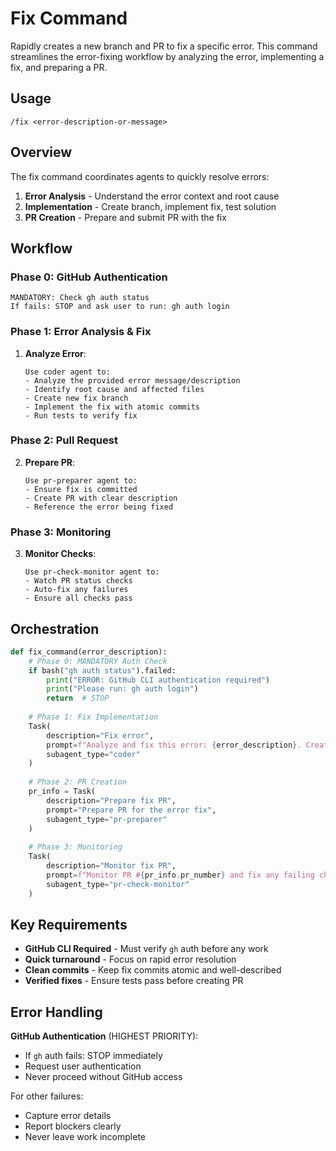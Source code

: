 # Fix Command

Rapidly creates a new branch and PR to fix a specific error. This command streamlines the error-fixing workflow by analyzing the error, implementing a fix, and preparing a PR.

## Usage
```
/fix <error-description-or-message>
```

## Overview
The fix command coordinates agents to quickly resolve errors:

1. **Error Analysis** - Understand the error context and root cause
2. **Implementation** - Create branch, implement fix, test solution
3. **PR Creation** - Prepare and submit PR with the fix

## Workflow

### Phase 0: GitHub Authentication
```
MANDATORY: Check gh auth status
If fails: STOP and ask user to run: gh auth login
```

### Phase 1: Error Analysis & Fix

1. **Analyze Error**:
   ```
   Use coder agent to:
   - Analyze the provided error message/description
   - Identify root cause and affected files
   - Create new fix branch
   - Implement the fix with atomic commits
   - Run tests to verify fix
   ```

### Phase 2: Pull Request

2. **Prepare PR**:
   ```
   Use pr-preparer agent to:
   - Ensure fix is committed
   - Create PR with clear description
   - Reference the error being fixed
   ```

### Phase 3: Monitoring

3. **Monitor Checks**:
   ```
   Use pr-check-monitor agent to:
   - Watch PR status checks
   - Auto-fix any failures
   - Ensure all checks pass
   ```

## Orchestration

```python
def fix_command(error_description):
    # Phase 0: MANDATORY Auth Check
    if bash("gh auth status").failed:
        print("ERROR: GitHub CLI authentication required")
        print("Please run: gh auth login")
        return  # STOP
    
    # Phase 1: Fix Implementation
    Task(
        description="Fix error",
        prompt=f"Analyze and fix this error: {error_description}. Create a new branch and implement the fix.",
        subagent_type="coder"
    )
    
    # Phase 2: PR Creation
    pr_info = Task(
        description="Prepare fix PR",
        prompt="Prepare PR for the error fix",
        subagent_type="pr-preparer"
    )
    
    # Phase 3: Monitoring
    Task(
        description="Monitor fix PR",
        prompt=f"Monitor PR #{pr_info.pr_number} and fix any failing checks",
        subagent_type="pr-check-monitor"
    )
```

## Key Requirements

- **GitHub CLI Required** - Must verify `gh` auth before any work
- **Quick turnaround** - Focus on rapid error resolution
- **Clean commits** - Keep fix commits atomic and well-described
- **Verified fixes** - Ensure tests pass before creating PR

## Error Handling

**GitHub Authentication** (HIGHEST PRIORITY):
- If `gh` auth fails: STOP immediately
- Request user authentication
- Never proceed without GitHub access

For other failures:
- Capture error details
- Report blockers clearly
- Never leave work incomplete